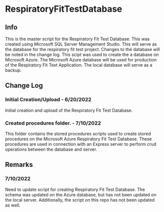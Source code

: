 # RespiratoryFitTestDatabase

## Info

This is the master script for the Respiratory Fit Test Database. This was created using Microsoft SQL Server Management Studio. This will serve as the database for the respiratory fit test project. Changes to the database will be noted in the change log. This scipt was used to create the a database on Microsoft Azure. The Microsoft Azure database will be used for production of the Respiratory Fit Test Application. The local database will serve as a backup.

## Change Log

### Initial Creation/Upload - 6/20/2022

Initial creation and upload of the Respiratory Fit Test Database.

### Created procedures folder. - 7/10/2022

This folder contains the stored procedures scripts used to create stored procedures on the Microsoft Azure Respiratory Fit Test Database. These procedures are used in connection with an Express server to perform crud operations between the database and server.

## Remarks

### 7/10/2022

Need to update script for creating Respiratory Fit Test Database. The schema was updated on the Azure database, but has not been updated on the local server. Additionally, the script on this repo has not been updated as well.
